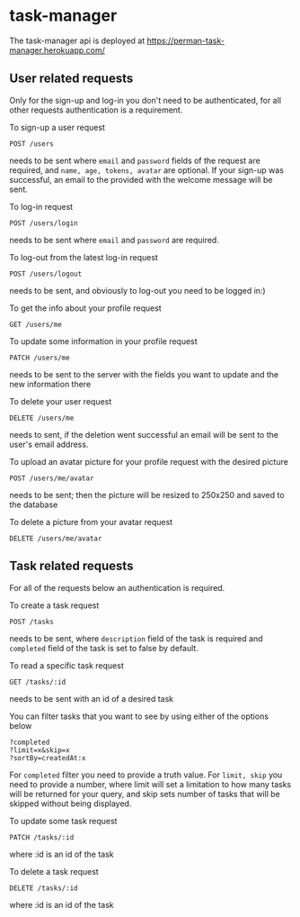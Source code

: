 # task-manager
The task-manager api is deployed at https://perman-task-manager.herokuapp.com/

## User related requests

Only for the sign-up and log-in you don't need to be authenticated, for all other requests authentication is a requirement.

To sign-up a user request
```
POST /users
```
needs to be sent where ```email``` and ```password``` fields of the request are required, and ```name, age, tokens, avatar``` are optional. If your sign-up was successful, an email to the provided with the welcome message will be sent.

To log-in request
```
POST /users/login
```
needs to be sent where ```email``` and ```password``` are required.

To log-out from the latest log-in request
```
POST /users/logout
```
needs to be sent, and obviously to log-out you need to be logged in:)

To get the info about your profile request
```
GET /users/me
```

To update some information in your profile request
```
PATCH /users/me
```
needs to be sent to the server with the fields you want to update and the new information there

To delete your user request
```
DELETE /users/me
```
needs to sent, if the deletion went successful an email will be sent to the user's email address.

To upload an avatar picture for your profile request with the desired picture
```
POST /users/me/avatar
```
needs to be sent; then the picture will be resized to 250x250 and saved to the database

To delete a picture from your avatar request
```
DELETE /users/me/avatar
```

## Task related requests
For all of the requests below an authentication is required.

To create a task request
```
POST /tasks
```
needs to be sent, where ```description``` field of the task is required and ```completed``` field of the task is set to false by default.

To read a specific task request
```
GET /tasks/:id
```
needs to be sent with an id of a desired task

You can filter tasks that you want to see by using either of the options below
```
?completed
?limit=x&skip=x
?sortBy=createdAt:x
```
For ```completed``` filter you need to provide a truth value. For ```limit, skip``` you need to provide a number, where limit will set a limitation to how many tasks will be returned for your query, and skip sets number of tasks that will be skipped without being displayed.

To update some task request
```
PATCH /tasks/:id
```
where :id is an id of the task

To delete a task request
```
DELETE /tasks/:id
```
where :id is an id of the task
